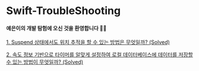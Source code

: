 # Swift-TroubleShooting
#### 예은이의 개발 탐험에 오신 것을 환영합니다 🙌🙌

[1. Suspend 상태에서도 위치 추적을 할 수 있는 방법은 무엇일까? (Solved)](https://github.com/yeahsilver/Swift-TroubleShooting/blob/main/1.%20Suspend%20상태에서도%20위치%20추적을%20할%20수%20있는%20방법이%20무엇일까%3F.md)
</br>

[2. 속도 정보 기반으로 타이머를 알맞게 설정하여 로컬 데이터베이스에 데이터를 저장할 수 있는 방법이 무엇일까? (Solved)](https://github.com/yeahsilver/Swift-TroubleShooting/blob/main/2.%20속도%20정보%20기반으로%20타이머를%20알맞게%20설정하여%20로컬%20데이터베이스에%20데이터를%20저장할%20수%20있는%20방법이%20무엇일까%3F.md)
